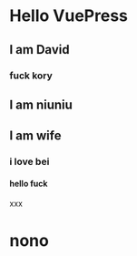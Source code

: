 # Hello VuePress

## I am David

### fuck kory

## I am niuniu

## I am wife


### i love bei

#### hello fuck

xxx

# nono
